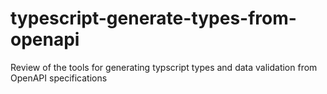 # typescript-generate-types-from-openapi
Review of the tools for generating typscript types and data validation from OpenAPI specifications
